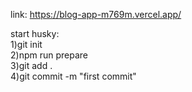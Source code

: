 link: https://blog-app-m769m.vercel.app/

start husky:  
  1)git init  
  2)npm run prepare  
  3)git add .  
  4)git commit -m "first commit"  
